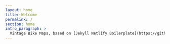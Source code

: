 ```yaml
---
layout: home
title: Welcome
permalink: /
section: home
intro_paragraph: >
  Vintage Bike Maps, based on [Jekyll Netlify Boilerplate](https://github.com/danurbanowicz/jekyll-netlify-boilerplate). Will work on adding more content soon!
---
```

